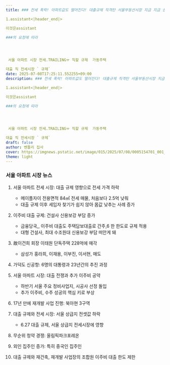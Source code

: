```yaml
---
title: ### 전세 폭락! 아파트값도 떨어진다! 대출규제 직격탄 서울부동산시장 지금 지금 상황!! 

1.assistant<|header_end|>

이것은assistant

###의 요청에 따라 

 


 서울 아파트 시장 전세.TRAILINGㅠ 직할 규제  가동주택

대출 직 전세시장 ` 규제`
date: 2025-07-08T17:25:11.552255+09:00
description: ### 전세 폭락! 아파트값도 떨어진다! 대출규제 직격탄 서울부동산시장 지금 지금 상황!! 

1.assistant<|header_end|>

이것은assistant

###의 요청에 따라 

 


 서울 아파트 시장 전세.TRAILINGㅠ 직할 규제  가동주택

대출 직 전세시장 ` 규제`
draft: false
author: 벤틀리 집사
cover: https://imgnews.pstatic.net/image/015/2025/07/08/0005154701_001_20250708090618368.jpg
theme: light
---
```


### 서울 아파트 시장 뉴스 

1. 서울 아파트 전세 시장: 대출 규제 영향으로 전세 가격 하락 
   - 메이플자이 전용면적 84㎡ 전세 매물, 처음보다 2.5억 낮춰 
   - 대출 규제 이후 세입자 찾기가 쉽지 않아 몸값 낮추는 사례 증가 

2. 이주비 대출 규제: 건설사 신용보강 부담 증가 
   - 금융당국,, 이주비 대출도 주택담보대출로 간주,6 한 한도로 규제 적용 
   - 대형 건설사, 최대 수조원대 신용보강 부담 떠안게 돼 

3. 故이건희 회장 이태원 단독주택 228억에 매각 
   - 삼성가 홍라희, 이재용, 이부진, 이서현, 매도 

4. 가덕도 신공항: 6명의 대통령과 23년간의 추진 과정 

5. 서울 아파트 시장: 대출 전쟁과 추가 이주비 공약 
   - 하반기 서울 주요 정비사업지, 시공사 선정 돌입 
   - 추가 이주비, 수주 성공의 핵심 키로 부상 

6. 17년 만에 재개발 사업 진행: 북아현 3구역 

7. 대출 규제와 전세 시장: 서울 상급지 전셋값 하락 
   - 6.27 대출 규제, 서울 상급지 전세시장에 영향 

8. 무순위 청약 경쟁: 올림픽파크포레온 

9. 외인 집주인 증가: 특히 중국인 집주인 

10. 대출 규제와 재건축, 재개발 사업장의 조합원 이주비 대출 한도 제한